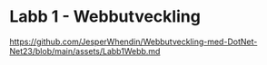 # Labb 1 - Webbutveckling

https://github.com/JesperWhendin/Webbutveckling-med-DotNet-Net23/blob/main/assets/Labb1Webb.md
